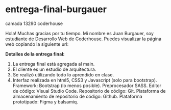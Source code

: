 # entrega-final-burgauer
camada 13290 coderhouse

Hola! Muchas gracias por tu tiempo. Mi nombre es Juan Burgauer, soy estudiante de Desarrollo Web de Coderhouse. Puedes visualizar la página web copiando la siguiente url: 

**Detalles de la entrega final:** 
1. La entrega final está agregada al main. 
2. El cliente es un estudio de arquitectura.
3. Se realizó utilizando todo lo aprendido en clase.
4. Interfaz realizada en html5, CSS3 y Javascript (solo para bootstrap). Framework: Bootstrap (lo menos posible). Preprocesador SASS. Editor de código: Visual Studio Code.
Repositorio de código: Git.
Plataforma de almacenamiento de repositorio de código: Github.
Plataforma prototipado: Figma y balsamiq.

